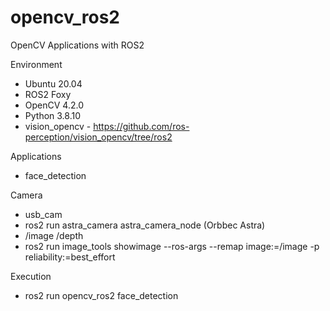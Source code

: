 # opencv_ros2
OpenCV Applications with ROS2

Environment
* Ubuntu 20.04
* ROS2 Foxy
* OpenCV 4.2.0
* Python 3.8.10
* vision_opencv - https://github.com/ros-perception/vision_opencv/tree/ros2

Applications
* face_detection

Camera
* usb_cam
* ros2 run astra_camera astra_camera_node (Orbbec Astra)
* /image /depth
* ros2 run image_tools showimage --ros-args --remap image:=/image -p reliability:=best_effort

Execution
* ros2 run opencv_ros2 face_detection
